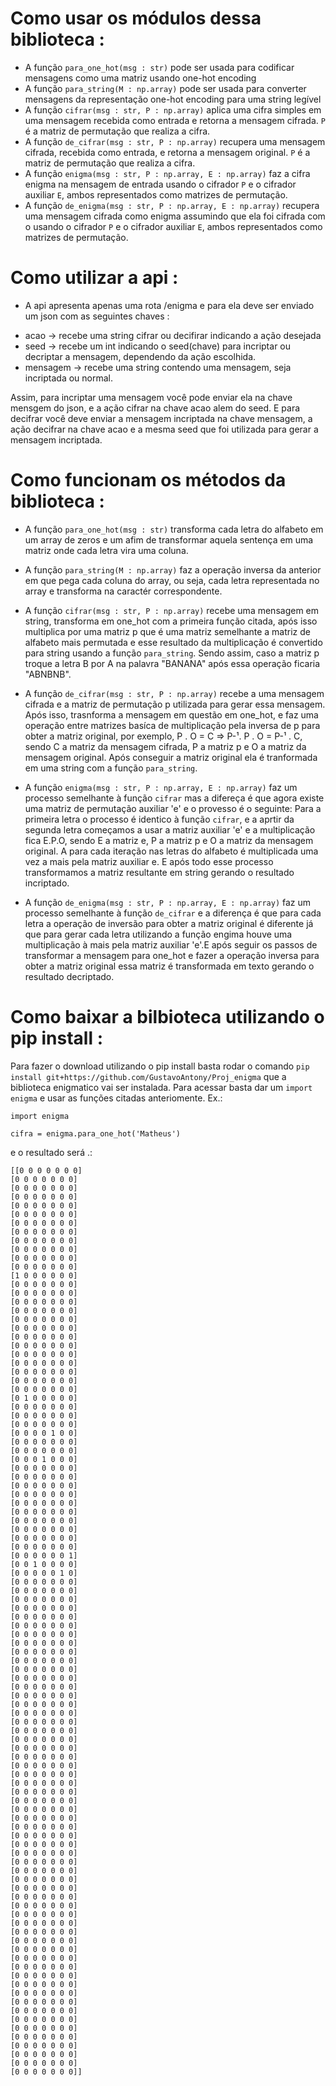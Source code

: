 # Como usar os módulos dessa biblioteca : 

* A função `para_one_hot(msg : str)` pode ser usada para codificar mensagens como uma matriz usando one-hot encoding
* A função `para_string(M : np.array)` pode ser usada para converter mensagens da representação one-hot encoding para uma string legível
* A função `cifrar(msg : str, P : np.array)` aplica uma cifra simples em uma mensagem recebida como entrada e retorna a mensagem cifrada. `P` é a matriz de permutação que realiza a cifra.
* A função `de_cifrar(msg : str, P : np.array)` recupera uma mensagem cifrada, recebida como entrada, e retorna a mensagem original. `P` é a matriz de permutação que realiza a cifra.
* A função `enigma(msg : str, P : np.array, E : np.array)` faz a cifra enigma na mensagem de entrada usando o cifrador `P` e o cifrador auxiliar `E`, ambos representados como matrizes de permutação.
* A função `de_enigma(msg : str, P : np.array, E : np.array)` recupera uma mensagem cifrada como enigma assumindo que ela foi cifrada com o usando o cifrador `P` e o cifrador auxiliar `E`, ambos representados como matrizes de permutação.



# Como utilizar a api :


* A api apresenta apenas uma rota /enigma e para ela deve ser enviado um json com as seguintes chaves :
 - acao → recebe uma string cifrar ou decifirar indicando a ação desejada
 - seed → recebe um int indicando o seed(chave) para incriptar ou decriptar a mensagem, dependendo da ação escolhida.
 - mensagem → recebe uma string contendo uma mensagem, seja incriptada ou normal.


 Assim, para incriptar uma mensagem você pode enviar ela na chave mensgem do json, e a ação cifrar na chave acao alem do seed. E para decifrar você deve enviar a mensagem incriptada na chave mensagem, a ação decifrar na chave acao e a mesma seed que foi utilizada para gerar a mensagem incriptada.


# Como funcionam os métodos da biblioteca :
 * A função `para_one_hot(msg : str)` transforma cada letra do alfabeto em um array de zeros e um afim de transformar aquela sentença em uma matriz onde cada letra vira uma coluna.

 * A função `para_string(M : np.array)` faz a operação inversa da anterior em que pega cada coluna do array, ou seja, cada letra representada no array e transforma na caractér correspondente.

* A função `cifrar(msg : str, P : np.array)` recebe uma mensagem em string, transforma em one_hot com a primeira função citada, após isso multiplica por uma matriz p que é uma matriz semelhante a matriz de alfabeto mais permutada e esse resultado da multiplicação é convertido para string usando a função `para_string`. Sendo assim, caso a matriz p troque a letra B por A na palavra "BANANA" após essa operação ficaria "ABNBNB".


* A função `de_cifrar(msg : str, P : np.array)` recebe a uma mensagem cifrada e a matriz de permutação p utilizada para gerar essa mensagem. Após isso, trasnforma a mensagem em questão em one_hot, e faz uma operação entre matrizes basíca de multiplicação pela inversa de p para obter a matriz original, por exemplo, P . O = C => P-¹. P . O = P-¹ . C, sendo C a matriz da mensagem cifrada, P a matriz p e O a matriz da mensagem original. Após conseguir a matriz original ela é tranformada em uma string com a função `para_string`.

* A função `enigma(msg : str, P : np.array, E : np.array)` faz um processo semelhante à função `cifrar` mas a difereça é que agora existe uma matriz de permutação auxiliar 'e' e o provesso é o seguinte: Para a primeira letra o processo é identico à função `cifrar`, e a aprtir da segunda letra começamos a usar a matriz auxiliar 'e' e a multiplicação fica E.P.O, sendo E a matriz e, P a matriz p e O a matriz da mensagem original. A para cada iteração nas letras do alfabeto é multiplicada uma vez a mais pela matriz auxiliar e. E após todo esse processo transformamos a matriz resultante em string gerando o resultado incriptado. 


* A função `de_enigma(msg : str, P : np.array, E : np.array)` faz um processo semelhante à função `de_cifrar` e a diferença é que para cada letra a operação de inversão para obter a matriz original é diferente já que para gerar cada letra utilizando a função engima houve uma multiplicação à mais pela matriz auxiliar 'e'.E após seguir os passos de transformar a mensagem para one_hot e fazer a operação inversa para obter a matriz original essa matriz é transformada em texto gerando o resultado decriptado.

 # Como baixar a bilbioteca utilizando o pip install :

 Para fazer o download utilizando o pip install basta rodar o comando `pip install git+https://github.com/GustavoAntony/Proj_enigma` que a biblioteca enigmatico vai ser instalada. Para acessar basta dar um `import enigma` e usar as funções citadas anteriomente. 
 Ex.: 
 ```
 import enigma

cifra = enigma.para_one_hot('Matheus')

 ````

 e o resultado será .:

 ```
 [[0 0 0 0 0 0 0]
 [0 0 0 0 0 0 0]
 [0 0 0 0 0 0 0]
 [0 0 0 0 0 0 0]
 [0 0 0 0 0 0 0]
 [0 0 0 0 0 0 0]
 [0 0 0 0 0 0 0]
 [0 0 0 0 0 0 0]
 [0 0 0 0 0 0 0]
 [0 0 0 0 0 0 0]
 [0 0 0 0 0 0 0]
 [0 0 0 0 0 0 0]
 [1 0 0 0 0 0 0]
 [0 0 0 0 0 0 0]
 [0 0 0 0 0 0 0]
 [0 0 0 0 0 0 0]
 [0 0 0 0 0 0 0]
 [0 0 0 0 0 0 0]
 [0 0 0 0 0 0 0]
 [0 0 0 0 0 0 0]
 [0 0 0 0 0 0 0]
 [0 0 0 0 0 0 0]
 [0 0 0 0 0 0 0]
 [0 0 0 0 0 0 0]
 [0 0 0 0 0 0 0]
 [0 0 0 0 0 0 0]
 [0 1 0 0 0 0 0]
 [0 0 0 0 0 0 0]
 [0 0 0 0 0 0 0]
 [0 0 0 0 0 0 0]
 [0 0 0 0 1 0 0]
 [0 0 0 0 0 0 0]
 [0 0 0 0 0 0 0]
 [0 0 0 1 0 0 0]
 [0 0 0 0 0 0 0]
 [0 0 0 0 0 0 0]
 [0 0 0 0 0 0 0]
 [0 0 0 0 0 0 0]
 [0 0 0 0 0 0 0]
 [0 0 0 0 0 0 0]
 [0 0 0 0 0 0 0]
 [0 0 0 0 0 0 0]
 [0 0 0 0 0 0 0]
 [0 0 0 0 0 0 0]
 [0 0 0 0 0 0 1]
 [0 0 1 0 0 0 0]
 [0 0 0 0 0 1 0]
 [0 0 0 0 0 0 0]
 [0 0 0 0 0 0 0]
 [0 0 0 0 0 0 0]
 [0 0 0 0 0 0 0]
 [0 0 0 0 0 0 0]
 [0 0 0 0 0 0 0]
 [0 0 0 0 0 0 0]
 [0 0 0 0 0 0 0]
 [0 0 0 0 0 0 0]
 [0 0 0 0 0 0 0]
 [0 0 0 0 0 0 0]
 [0 0 0 0 0 0 0]
 [0 0 0 0 0 0 0]
 [0 0 0 0 0 0 0]
 [0 0 0 0 0 0 0]
 [0 0 0 0 0 0 0]
 [0 0 0 0 0 0 0]
 [0 0 0 0 0 0 0]
 [0 0 0 0 0 0 0]
 [0 0 0 0 0 0 0]
 [0 0 0 0 0 0 0]
 [0 0 0 0 0 0 0]
 [0 0 0 0 0 0 0]
 [0 0 0 0 0 0 0]
 [0 0 0 0 0 0 0]
 [0 0 0 0 0 0 0]
 [0 0 0 0 0 0 0]
 [0 0 0 0 0 0 0]
 [0 0 0 0 0 0 0]
 [0 0 0 0 0 0 0]
 [0 0 0 0 0 0 0]
 [0 0 0 0 0 0 0]
 [0 0 0 0 0 0 0]
 [0 0 0 0 0 0 0]
 [0 0 0 0 0 0 0]
 [0 0 0 0 0 0 0]
 [0 0 0 0 0 0 0]
 [0 0 0 0 0 0 0]
 [0 0 0 0 0 0 0]
 [0 0 0 0 0 0 0]
 [0 0 0 0 0 0 0]
 [0 0 0 0 0 0 0]
 [0 0 0 0 0 0 0]
 [0 0 0 0 0 0 0]
 [0 0 0 0 0 0 0]
 [0 0 0 0 0 0 0]
 [0 0 0 0 0 0 0]
 [0 0 0 0 0 0 0]
 [0 0 0 0 0 0 0]
 [0 0 0 0 0 0 0]
 [0 0 0 0 0 0 0]
 [0 0 0 0 0 0 0]
 [0 0 0 0 0 0 0]
 [0 0 0 0 0 0 0]
 [0 0 0 0 0 0 0]
 [0 0 0 0 0 0 0]
 [0 0 0 0 0 0 0]]
 ```




